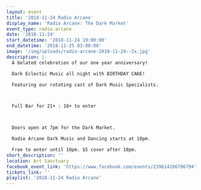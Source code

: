 ```yaml
---
layout: event
title: '2018-11-24 Radio Arcane'
display_name: 'Radio Arcane: The Dark Market'
event_type: radio-arcane
date: '2018-11-24'
start_datetime: '2018-11-24 19:00:00'
end_datetime: '2018-11-25 03:00:00'
image: '/img/uploads/radio-arcane-2018-11-24--2x.jpg'
description: |-
  A belated celebration of our one year anniversary!

  Dark Eclectic Music all night with BIRTHDAY CAKE!

  Featuring our rotating cast of Dark Music Specialists.



  Full Bar for 21+ : 18+ to enter



  Doors open at 7pm for the Dark Market.

  Radio Arcane Dark Music and Dancing starts at 10pm.

  Free to enter until 10pm. $5 cover after 10pm.
short_description: ''
location: Art Sanctuary
facebook_event_link: 'https://www.facebook.com/events/239614206706794'
tickets_link: ''
playlist: '2018-11-24 Radio Arcane'
---
```

